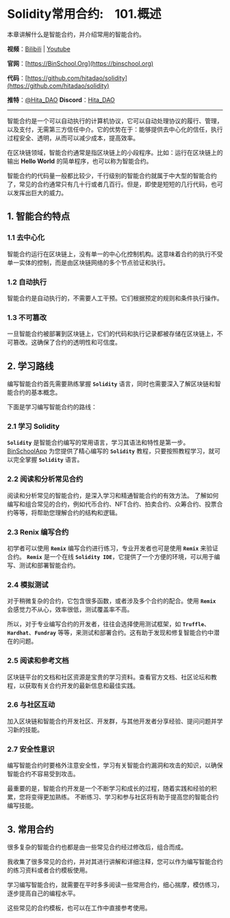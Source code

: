 # Solidity常用合约:&nbsp;&nbsp;&nbsp;&nbsp;101.概述 

本章讲解什么是智能合约，并介绍常用的智能合约。

**视频**：[Bilibili](https://space.bilibili.com/2112923943)  |  [Youtube](https://www.youtube.com/@BinSchoolApp)

**官网**：[https://BinSchool.Org](https://binschool.org)

**代码**：[https://github.com/hitadao/solidity](https://github.com/hitadao/solidity)

**推特**：[@Hita_DAO](https://x.com/hita_dao)    **Discord**：[Hita_DAO](https://discord.gg/dzWY3QYGrx)

-----
智能合约是一个可以自动执行的计算机协议，它可以自动处理协议的履行、管理，以及支付，无需第三方信任中介。它的优势在于：能够提供去中心化的信任，执行过程安全、透明，从而可以减少成本，提高效率。

在区块链领域，智能合约通常是指区块链上的小段程序。比如：运行在区块链上的输出 **Hello World** 的简单程序，也可以称为智能合约。

智能合约的代码量一般都比较少，千行级别的智能合约就属于中大型的智能合约了，常见的合约通常只有几十行或者几百行。但是，即使是短短的几行代码，也可以发挥出巨大的威力。

## 1. 智能合约特点
### 1.1 去中心化
智能合约运行在区块链上，没有单一的中心化控制机构。这意味着合约的执行不受单一实体的控制，而是由区块链网络的多个节点验证和执行。

### 1.2 自动执行
智能合约是自动执行的，不需要人工干预。它们根据预定的规则和条件执行操作。

### 1.3 不可篡改
一旦智能合约被部署到区块链上，它们的代码和执行记录都被存储在区块链上，不可篡改。这确保了合约的透明性和可信度。

## 2. 学习路线
编写智能合约首先需要熟练掌握 **`Solidity`** 语言，同时也需要深入了解区块链和智能合约的基本概念。

下面是学习编写智能合约的路线：

### 2.1 学习 Solidity
**`Solidity`** 是智能合约编写的常用语言，学习其语法和特性是第一步。[BinSchoolApp](https://binschool.app)
为您提供了精心编写的 **`Solidity`** 教程，只要按照教程学习，就可以完全掌握 **`Solidity`** 语言。

### 2.2 阅读和分析常见合约
阅读和分析常见的智能合约，是深入学习和精通智能合约的有效方法。
了解如何编写和组合常见的合约，例如代币合约、NFT合约、拍卖合约、众筹合约、投票合约等等，将帮助您理解合约的结构和逻辑。

### 2.3 Renix 编写合约
初学者可以使用 **`Remix`** 编写合约进行练习，专业开发者也可是使用 **`Remix`** 来验证合约。
**`Remix`** 是一个在线 **`Solidity IDE`**，它提供了一个方便的环境，可以用于编写、测试和部署智能合约。

### 2.4 模拟测试
对于稍微复杂的合约，它包含很多函数，或者涉及多个合约的配合。使用 **`Remix`** 会感觉力不从心，效率很低，测试覆盖率不高。

所以，对于专业编写合约的开发者，往往会选择使用测试框架，如 **`Truffle`**、**`Hardhat`**、**`Fundray`** 等等，来测试和部署合约。这有助于发现和修复智能合约中潜在的问题。

### 2.5 阅读和参考文档
区块链平台的文档和社区资源是宝贵的学习资料。查看官方文档、社区论坛和教程，以获取有关合约开发的最新信息和最佳实践。

### 2.6 与社区互动
加入区块链和智能合约开发社区、开发群，与其他开发者分享经验、提问问题并学习新的技能。

### 2.7 安全性意识
编写智能合约时要格外注意安全性，学习有关智能合约漏洞和攻击的知识，以确保智能合约不容易受到攻击。

最重要的是，智能合约开发是一个不断学习和成长的过程，随着实践和经验的积累，您将变得更加熟练。
不断练习、学习和参与社区将有助于提高您的智能合约编写技能。

## 3. 常用合约
很多复杂的智能合约也都是由一些常见合约经过修改后，组合而成。

我收集了很多常见的合约，并对其进行讲解和详细注释，您可以作为编写智能合约的练习资料或者合约模板使用。

学习编写智能合约，就需要在平时多多阅读一些常用合约，细心揣摩，模仿练习，逐步提高自己的编程水平。

这些常见的合约模板，也可以在工作中直接参考使用。